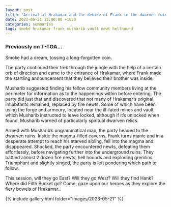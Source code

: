 ```yaml
---
layout: post
title: "Arrival at Hrakamar and the demise of Frank in the dwarven ruins"
date: 2023-05-21 12:00:00 +1030
categories: summaries
tags: smoke hrakamar frank musharib vault newt hellhound
---
```

### Previously on T-TOA…
Smoke had a dream, tossing a long-forgotten coin.

The party continued their trek through the jungle with the help of a certain orb of direction and came to the entrance of Hrakamar, where Frank made the startling announcement that they believed their brother was inside.

Musharib suggested finding his fellow community members living at the perimeter for information as to the happenings within before entering. The party did just that and discovered that not many of Hrakamar’s original inhabitants remained, replaced by fire newts. Some of which have been using the forge and armoury, located near the ill-fated mines and vault which Musharib instructed to leave locked, although if it’s unlocked when found, Musharib warned of particularly spiritual dwarven relics.

Armed with Musharib’s ungrammatical map, the party headed to the dwarven ruins. Inside the magma-filled caverns, Frank turns manic and in a desperate attempt to reach his starved sibling, fell into the magma and disappeared. Shocked, the party encountered newts, defeating them effortlessly, before navigating further into the underground ruins. They battled almost 2 dozen fire newts, hell hounds and exploding gremlins. Triumphant and slightly singed, the party is left pondering which path to follow.

This session, will they go East? Will they go West? Will they find Hank? Where did Filth Bucket go? Come, gaze upon our heroes as they explore the fiery bowels of Hrakamar..


{% include gallery.html folder="images/2023-05-21" %}